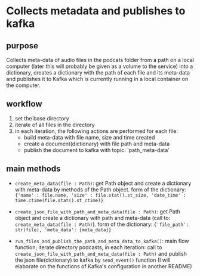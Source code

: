 # Collects metadata and publishes to kafka

## purpose
Collects meta-data of audio files in the podcats folder from a path on a local computer (later this will probably be given as a volume to the service) into a dictionary, creates a dictionary with the path of each file and its meta-data and publishes it to Kafka which is currently running in a local container on the computer.

## workflow
1. set the base directory
2. iterate of all files in the directory 
3. in each iteration, the following actions are performed for each file:
   - build meta-data with file name, size and time created
   - create a document(dictionary) with file path and meta-data
   - publish the document to kafka with topic: 'path_meta-data'

## main methods
- `create_meta_data(file : Path)`:
get Path object and create a dictionary with meta-data by methods of the Path object. form of the dictionary:`{'name' : file.name,
                     'size' : file.stat().st_size,
                     'date_time' : time.ctime(file.stat().st_ctime)}`

- `create_json_file_with_path_and_meta_data(file : Path)`:
get Path object and create a dictionary with path and meta-data (call to: `create_meta_data(file : Path)`). form of the dictionary: `{'file_path': str(file),
                    'meta_data': {meta_data}}`

- `run_files_and_publish_the_path_and_meta_data_to_kafka()`:
main flow function; iterate directory podcasts, in each iteration: call to `create_json_file_with_path_and_meta_data(file : Path)` and publish the json file(dictionary) to kafka by `send_event()` function (I will elaborate on the functions of Kafka's configuration in another README)


